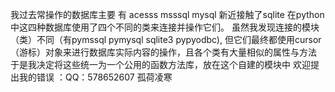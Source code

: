我过去常操作的数据库主要 有 acesss  msssql   mysql 
新近接触了sqlite
在python中这四种数据库使用了四个不同的类来连接并操作它们。
虽然我发现连接的模块（类）不同（有pymssql  pymysql  sqlite3  pypyodbc),
但它们最终都使用cursor（游标）对象来进行数据库实际内容的操作，且各个类有大量相似的属性与方法 
于是我决定将这些统一为一个公用的函数方法库，放在这个自建的模块中
欢迎提出我的错误 ：QQ：578652607
孤荷凌寒

